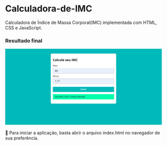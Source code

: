 ﻿# Calculadora-de-IMC

Calculadora de Índice de Massa Corporal(IMC) implementada com HTML, CSS e JavaScript.

### Resultado final

![Calculadora IMC](assets/img/home.png "Calculadora IMC")

🚀 Para iniciar a aplicação, basta abrir o arquivo index.html no navegador de sua preferência.
